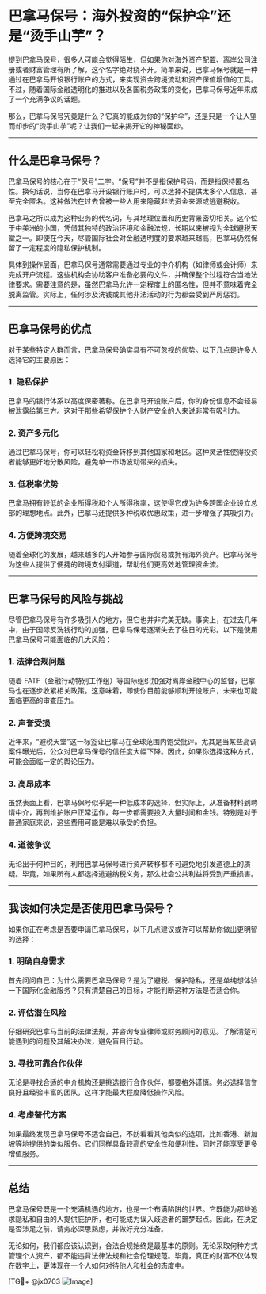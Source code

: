 # 巴拿马保号：海外投资的“保护伞”还是“烫手山芋”？

提到巴拿马保号，很多人可能会觉得陌生，但如果你对海外资产配置、离岸公司注册或者财富管理有所了解，这个名字绝对绕不开。简单来说，巴拿马保号就是一种通过在巴拿马开设银行账户的方式，来实现资金跨境流动和资产保值增值的工具。不过，随着国际金融透明化的推进以及各国税务政策的变化，巴拿马保号近年来成了一个充满争议的话题。

那么，巴拿马保号究竟是什么？它真的能成为你的“保护伞”，还是只是一个让人望而却步的“烫手山芋”呢？让我们一起来揭开它的神秘面纱。

---

## 什么是巴拿马保号？

巴拿马保号的核心在于“保号”二字。“保号”并不是指保护号码，而是指保持匿名性。换句话说，当你在巴拿马开设银行账户时，可以选择不提供太多个人信息，甚至完全匿名。这种做法在过去曾被一些人用来隐藏非法资金来源或逃避税收。

巴拿马之所以成为这种业务的代名词，与其地理位置和历史背景密切相关。这个位于中美洲的小国，凭借其独特的政治环境和金融法规，长期以来被视为全球避税天堂之一。即使在今天，尽管国际社会对金融透明度的要求越来越高，巴拿马仍然保留了一定程度的隐私保护机制。

具体到操作层面，巴拿马保号通常需要通过专业的中介机构（如律师或会计师）来完成开户流程。这些机构会协助客户准备必要的文件，并确保整个过程符合当地法律要求。需要注意的是，虽然巴拿马允许一定程度上的匿名性，但并不意味着完全脱离监管。实际上，任何涉及洗钱或其他非法活动的行为都会受到严厉惩罚。

---

## 巴拿马保号的优点

对于某些特定人群而言，巴拿马保号确实具有不可忽视的优势。以下几点是许多人选择它的主要原因：

### 1. **隐私保护**
巴拿马的银行体系以高度保密著称。在巴拿马开设账户后，你的身份信息不会轻易被泄露给第三方。这对于那些希望保护个人财产安全的人来说非常有吸引力。

### 2. **资产多元化**
通过巴拿马保号，你可以轻松将资金转移到其他国家和地区。这种灵活性使得投资者能够更好地分散风险，避免单一市场波动带来的损失。

### 3. **低税率优势**
巴拿马拥有较低的企业所得税和个人所得税率，这使得它成为许多跨国企业设立总部的理想地点。此外，巴拿马还提供多种税收优惠政策，进一步增强了其吸引力。

### 4. **方便跨境交易**
随着全球化的发展，越来越多的人开始参与国际贸易或拥有海外资产。巴拿马保号为这些人提供了便捷的跨境支付渠道，帮助他们更高效地管理资金流。

---

## 巴拿马保号的风险与挑战

尽管巴拿马保号有许多吸引人的地方，但它也并非完美无缺。事实上，在过去几年中，由于国际反洗钱行动的加强，巴拿马保号逐渐失去了往日的光彩。以下是使用巴拿马保号可能面临的几大风险：

### 1. **法律合规问题**
随着 FATF（金融行动特别工作组）等国际组织加强对离岸金融中心的监督，巴拿马也在逐步收紧相关政策。这意味着，即使你目前能够顺利开设账户，未来也可能面临更高的审查压力。

### 2. **声誉受损**
近年来，“避税天堂”这一标签让巴拿马在全球范围内饱受批评。尤其是当某些高调案件曝光后，公众对巴拿马保号的信任度大幅下降。因此，如果你选择这种方式，可能会面临一定的舆论压力。

### 3. **高昂成本**
虽然表面上看，巴拿马保号似乎是一种低成本的选择，但实际上，从准备材料到聘请中介，再到维护账户正常运作，每一步都需要投入大量时间和金钱。特别是对于普通家庭来说，这些费用可能是难以承受的负担。

### 4. **道德争议**
无论出于何种目的，利用巴拿马保号进行资产转移都不可避免地引发道德上的质疑。毕竟，如果所有人都选择逃避纳税义务，那么社会公共利益将受到严重损害。

---

## 我该如何决定是否使用巴拿马保号？

如果你正在考虑是否要申请巴拿马保号，以下几点建议或许可以帮助你做出更明智的选择：

### 1. 明确自身需求
首先问问自己：为什么需要巴拿马保号？是为了避税、保护隐私，还是单纯想体验一下国际化金融服务？只有清楚自己的目标，才能判断这种方法是否适合你。

### 2. 评估潜在风险
仔细研究巴拿马当前的法律法规，并咨询专业律师或财务顾问的意见。了解清楚可能遇到的问题及其解决办法，避免盲目行动。

### 3. 寻找可靠合作伙伴
无论是寻找合适的中介机构还是挑选银行合作伙伴，都要格外谨慎。务必选择信誉良好且经验丰富的团队，这样才能最大程度降低操作风险。

### 4. 考虑替代方案
如果最终发现巴拿马保号不适合自己，不妨看看其他类似的选项，比如香港、新加坡等地提供的类似服务。它们同样具备较高的安全性和便利性，同时还能享受更多增值服务。

---

## 总结

巴拿马保号既是一个充满机遇的地方，也是一个布满陷阱的世界。它既能为那些追求隐私和自由的人提供庇护所，也可能成为误入歧途者的噩梦起点。因此，在决定是否涉足之前，请务必深思熟虑，并做好充分准备。

无论如何，我们都应该认识到，合法合规始终是最基本的原则。无论采取何种方式管理个人资产，都不能违背法律法规和社会伦理规范。毕竟，真正的财富不仅体现在数字上，更体现在一个人如何对待他人和社会的态度中。

[TG💪+ @jx0703 ![Image](https://github.com/user-attachments/assets/dbca1d08-cadb-493c-b0ec-ad6f7a83f270)]